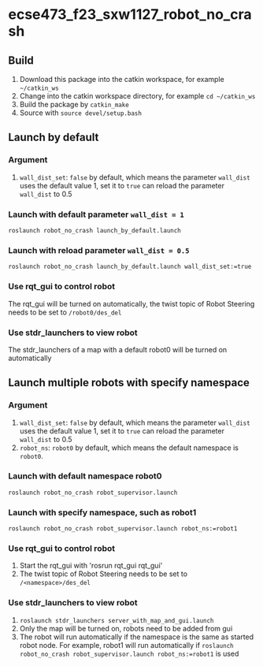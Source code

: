 # ecse473_f23_sxw1127_robot_no_crash
## Build
1. Download this package into the catkin workspace, for example `~/catkin_ws`
2. Change into the catkin workspace directory, for example `cd ~/catkin_ws`
3. Build the package by `catkin_make`
4. Source with `source devel/setup.bash`
## Launch by default
### Argument
1. `wall_dist_set`: `false` by default, which means the parameter `wall_dist` uses the default value 1, set it to `true` can reload the parameter `wall_dist` to 0.5
### Launch with default parameter `wall_dist = 1`
`roslaunch robot_no_crash launch_by_default.launch`
### Launch with reload parameter `wall_dist = 0.5`
`roslaunch robot_no_crash launch_by_default.launch wall_dist_set:=true`
### Use rqt_gui to control robot
The rqt_gui will be turned on automatically, the twist topic of Robot Steering needs to be set to `/robot0/des_del`
### Use stdr_launchers to view robot
The stdr_launchers of a map with a default robot0 will be turned on automatically
## Launch multiple robots with specify namespace
### Argument
1. `wall_dist_set`: `false` by default, which means the parameter `wall_dist` uses the default value 1, set it to `true` can reload the parameter `wall_dist` to 0.5
2. `robot_ns`: `robot0` by default, which means the default namespace is `robot0`.
### Launch with default namespace robot0
`roslaunch robot_no_crash robot_supervisor.launch`
### Launch with specify namespace, such as robot1
`roslaunch robot_no_crash robot_supervisor.launch robot_ns:=robot1`
### Use rqt_gui to control robot
1. Start the rqt_gui with 'rosrun rqt_gui rqt_gui'
2. The twist topic of Robot Steering needs to be set to `/<namespace>/des_del`
### Use stdr_launchers to view robot
1. `roslaunch stdr_launchers server_with_map_and_gui.launch`
2. Only the map will be turned on, robots need to be added from gui
3. The robot will run automatically if the namespace is the same as started robot node. For example, robot1 will run automatically if `roslaunch robot_no_crash robot_supervisor.launch robot_ns:=robot1` is used
